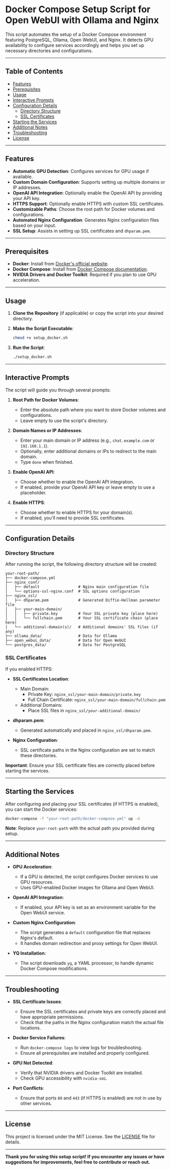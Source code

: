 # Docker Compose Setup Script for Open WebUI with Ollama and Nginx

This script automates the setup of a Docker Compose environment featuring PostgreSQL, Ollama, Open WebUI, and Nginx. It detects GPU availability to configure services accordingly and helps you set up necessary directories and configurations.

---

## Table of Contents

- [Features](#features)
- [Prerequisites](#prerequisites)
- [Usage](#usage)
- [Interactive Prompts](#interactive-prompts)
- [Configuration Details](#configuration-details)
  - [Directory Structure](#directory-structure)
  - [SSL Certificates](#ssl-certificates)
- [Starting the Services](#starting-the-services)
- [Additional Notes](#additional-notes)
- [Troubleshooting](#troubleshooting)
- [License](#license)

---

## Features

- **Automatic GPU Detection**: Configures services for GPU usage if available.
- **Custom Domain Configuration**: Supports setting up multiple domains or IP addresses.
- **OpenAI API Integration**: Optionally enable the OpenAI API by providing your API key.
- **HTTPS Support**: Optionally enable HTTPS with custom SSL certificates.
- **Customizable Paths**: Choose the root path for Docker volumes and configurations.
- **Automated Nginx Configuration**: Generates Nginx configuration files based on your input.
- **SSL Setup**: Assists in setting up SSL certificates and `dhparam.pem`.

---

## Prerequisites

- **Docker**: Install from [Docker's official website](https://docs.docker.com/get-docker/).
- **Docker Compose**: Install from [Docker Compose documentation](https://docs.docker.com/compose/install/).
- **NVIDIA Drivers and Docker Toolkit**: Required if you plan to use GPU acceleration.

---

## Usage

1. **Clone the Repository** (if applicable) or copy the script into your desired directory.

2. **Make the Script Executable**:

   ```bash
   chmod +x setup_docker.sh
   ```

3. **Run the Script**:

   ```bash
   ./setup_docker.sh
   ```

---

## Interactive Prompts

The script will guide you through several prompts:

1. **Root Path for Docker Volumes**:
   - Enter the absolute path where you want to store Docker volumes and configurations.
   - Leave empty to use the script's directory.

2. **Domain Names or IP Addresses**:
   - Enter your main domain or IP address (e.g., `chat.example.com` or `192.168.1.1`).
   - Optionally, enter additional domains or IPs to redirect to the main domain.
   - Type `done` when finished.

3. **Enable OpenAI API**:
   - Choose whether to enable the OpenAI API integration.
   - If enabled, provide your OpenAI API key or leave empty to use a placeholder.

4. **Enable HTTPS**:
   - Choose whether to enable HTTPS for your domain(s).
   - If enabled, you'll need to provide SSL certificates.

---

## Configuration Details

### Directory Structure

After running the script, the following directory structure will be created:

```
your-root-path/
├── docker-compose.yml
├── nginx_conf/
│   ├── default                 # Nginx main configuration file
│   └── options-ssl-nginx.conf  # SSL options configuration
├── nginx_ssl/
│   ├── dhparam.pem             # Generated Diffie-Hellman parameter file
│   ├── your-main-domain/
│   │   ├── private.key         # Your SSL private key (place here)
│   │   └── fullchain.pem       # Your SSL certificate chain (place here)
│   └── additional-domain(s)/   # Additional domains' SSL files (if any)
├── ollama_data/                # Data for Ollama
├── open_webui_data/            # Data for Open WebUI
└── postgres_data/              # Data for PostgreSQL
```

### SSL Certificates

If you enabled HTTPS:

- **SSL Certificates Location**:
  - Main Domain:
    - Private Key: `nginx_ssl/your-main-domain/private.key`
    - Full Chain Certificate: `nginx_ssl/your-main-domain/fullchain.pem`
  - Additional Domains:
    - Place SSL files in `nginx_ssl/your-additional-domain/`

- **dhparam.pem**:
  - Generated automatically and placed in `nginx_ssl/dhparam.pem`.

- **Nginx Configuration**:
  - SSL certificate paths in the Nginx configuration are set to match these directories.

**Important**: Ensure your SSL certificate files are correctly placed before starting the services.

---

## Starting the Services

After configuring and placing your SSL certificates (if HTTPS is enabled), you can start the Docker services:

```bash
docker-compose -f "your-root-path/docker-compose.yml" up -d
```

**Note**: Replace `your-root-path` with the actual path you provided during setup.

---

## Additional Notes

- **GPU Acceleration**:
  - If a GPU is detected, the script configures Docker services to use GPU resources.
  - Uses GPU-enabled Docker images for Ollama and Open WebUI.

- **OpenAI API Integration**:
  - If enabled, your API key is set as an environment variable for the Open WebUI service.

- **Custom Nginx Configuration**:
  - The script generates a `default` configuration file that replaces Nginx's default.
  - It handles domain redirection and proxy settings for Open WebUI.

- **YQ Installation**:
  - The script downloads `yq`, a YAML processor, to handle dynamic Docker Compose modifications.

---

## Troubleshooting

- **SSL Certificate Issues**:
  - Ensure the SSL certificates and private keys are correctly placed and have appropriate permissions.
  - Check that the paths in the Nginx configuration match the actual file locations.

- **Docker Service Failures**:
  - Run `docker-compose logs` to view logs for troubleshooting.
  - Ensure all prerequisites are installed and properly configured.

- **GPU Not Detected**:
  - Verify that NVIDIA drivers and Docker Toolkit are installed.
  - Check GPU accessibility with `nvidia-smi`.

- **Port Conflicts**:
  - Ensure that ports `80` and `443` (if HTTPS is enabled) are not in use by other services.

---

## License

This project is licensed under the MIT License. See the [LICENSE](LICENSE) file for details.

---

**Thank you for using this setup script! If you encounter any issues or have suggestions for improvements, feel free to contribute or reach out.**